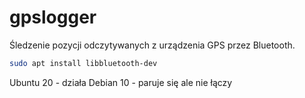 # gpslogger
Śledzenie pozycji odczytywanych z urządzenia GPS przez Bluetooth.

```bash
sudo apt install libbluetooth-dev
```

Ubuntu 20 - działa
Debian 10 - paruje się ale nie łączy

